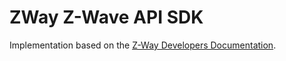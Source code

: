 ZWay Z-Wave API SDK
===================

Implementation based on the [Z-Way Developers Documentation](http://razberry.z-wave.me/docs/zwayDev.pdf).
